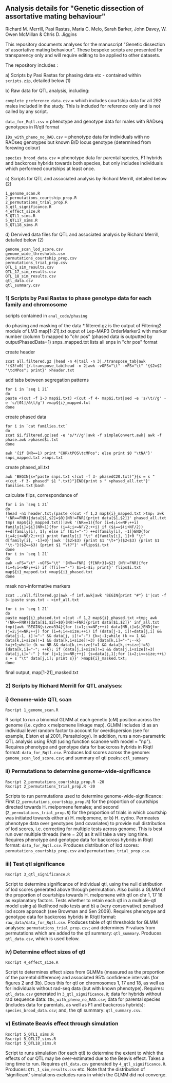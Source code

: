 ## Analysis details for "Genetic dissection of assortative mating behaviour" ##

Richard M. Merrill, Pasi Rastas, Maria C. Melo, Sarah Barker, John Davey, W. Owen McMillan & Chris D. Jiggins

This repository documents analyses for the manuscript "Genetic dissection of assortative mating behaviour". These bespoke scripts are presented for transparency only and will require editing to be applied to other datasets. 

The repository includes : 

a) Scripts by Pasi Rastas for phasing data etc - contained within `scripts.zip`, detailed below (1)

b) Raw data for QTL analysis, including: 

`complete_preference_data.csv` = which includes courtship data for all 292 males included in the study. This is included for reference only and is not called by any script.

`data_for_Rqtl.csv` = phenotype and genotype data for males with RADseq genotypes in R/qtl format

`IDs_with_pheno_no_RAD.csv` =  phenotype data for individuals with no RADseq genotypes but known B/D locus genotype (determined from forewing colour)

`species_brood_data.csv` = phenotype data for parental species, F1 hybrids and backcross hybrids towards both species, but only includes individuals which performed courtships at least once.

c) Scripts for QTL and associated analysis by Richard Merrill, detailed below (2)

```
1_genome_scan.R
2_permutations_courtship_prop.R
2_permutations_trial_prop.R
3_qtl_significance.R
4_effect_size.R
5_QTL1_sims.R
5_QTL17_sims.R
5_QTL18_sims.R
```

d) Dervived data files for QTL and associated analysis by Richard Merrill, detailed below (2)

```
genome_scan_lod_score.csv
genome_wide_thresholds.csv
permutations_courtship_prop.csv
permutations_trial_prop.csv
QTL_1_sim_results.csv
QTL_17_sim_results.csv
QTL_18_sim_results.csv
qtl_data.csv
qtl_summary.csv
```

### 1) Scripts by Pasi Rastas to phase genotype data for each family and chromosome

scripts contained in `anal_code/phasing`

do phasing and masking of the data
*.filtered.gz is the output of Filtering2 module of LM3
map[1-21].txt ouput of Lep-MAP3 OrderMarker2 with marker number (column 1) mapped to "chr pos" (phased data is outputted by outputPhasedData=1)
snps_mapped.txt lists all snps in "chr pos" format

 create header

```
zcat all.filtered.gz |head -n 4|tail -n 3|./transpose_tab|awk '($3!=0)'|/.transpose_tab|head -n 2|awk -vOFS="\t" -vFS="\t" '{$2=$2 "\tcMPos"; print}' >header.txt
```

 add tabs between segregation patterns

```
for i in `seq 1 21`
do
paste <(cut -f 1-3 map$i.txt) <(cut -f 4- map$i.txt|sed -e 's/\t//g' -e 's/[01]/&\t/g') >map${i}_mapped.txt
done
```


create phased data

```
for i in `cat families.txt` 
do
zcat $i.filtered.gz|sed -e 's/*//g'|awk -f simpleConvert.awk| awk -f phase.awk >phased$i.txt
done

awk '{if (NR==1) print "CHR\tPOS\tcMPos"; else print $0 "\tNA"}' snps_mapped.txt >snps.txt
```

create phased_all.txt

```
awk 'BEGIN{s="paste snps.txt <(cut -f 3- phasedC20.txt)"}{s = s " <(cut -f 3- phased" $1 ".txt)"}END{print s " >phased_all.txt"}' families.txt|bash
```

calculate flips, correspondance of 

```
for i in `seq 1 21`
do
(head -n1 header.txt;(paste <(cut -f 1,2 map${i}_mapped.txt >tmp; awk '(NR==FNR){data[$1,$2]=$0}(NR!=FNR){print data[$1,$2]}' phased_all.txt tmp) map${i}_mapped.txt))|awk '(NR==1){for (i=4;i<=NF;++i) family[i]=$i}(NR>1){for (i=4;i<=NF/2;++i) if ($i==$(i+NF/2)) ++d[family[i], 1]; else if ($i!="-") ++d[family[i], -1]}END{for (i=4;i<=NF/2;++i) print family[i] "\t" d[family[i], 1]+0 "\t" d[family[i], -1]+0}'|awk '($2>$3) {print $1 "\t+"}($2<$3) {print $1 "\t-"}($2==$3) {print $1 "\t?"}' >flips$i.txt
done
for i in `seq 1 21`
do
awk -vFS="\t" -vOFS="\t" '(NR==FNR) {f[NR+3]=$2} (NR!=FNR){for (i=4;i<=NF;++i) if (f[i]=="-") $i=1-$i; print}' flips$i.txt map${i}_mapped.txt >map${i}_phased.txt
done
```

mask non-informative markers

```
zcat ../all.filtered.gz|awk -f inf.awk|awk 'BEGIN{print "#"} 1'|cut -f 3-|paste snps.txt - >inf_all.txt

for i in `seq 1 21`
do 
paste map${i}_phased.txt <(cut -f 1,2 map${i}_phased.txt >tmp; awk '(NR==FNR){data[$1,$2]=$0}(NR!=FNR){print data[$1,$2]}' inf_all.txt tmp)|awk 'BEGIN{size=334}{for (i=1;i<=NF;++i) data[NR,i]=$i}END{for (j=2;j<=NR;++j) for (i=4;i<=size;++i) if (data[j-1, i]!=data[j,i] && data[j-1, i]!="-" && data[j, i]!="-") {k=j-1;while (k >= 1 && data[k,i+size]!=1 && data[k,i+size]!=3) {data[k,i]="-";--k} k=j+1;while (k <= NR && data[k,i+size]!=1 && data[k,i+size]!=3) {data[k,i]="-"; ++k}; if (data[j,i+size]!=1 && data[j,i+size]!=3) data[j,i]="-" } for (j=1;j<=NR;++j) {s=data[j,1];for (i=2;i<=size;++i) s = s "\t" data[j,i]; print s}}' >map${i}_masked.txt; 
done
```

final output, map[1-21]_masked.txt

### 2) Scripts by Richard Merrill for QTL analyses:

### i) Genome-wide QTL scan

```
Rscript 1_genome_scan.R
```

R script to run a binomial GLMM at each genetic (cM) position across the genome (i.e. cydno x melpomene linkage map). GLMM includes id as an individual level random factor to account for overdispersion (see for example, Elston et al 2001, Parasitology). In addition, runs a non-parametric QTL analysis using R/qtl (using function scanone with model = "np"). Requires phenotype and genotype data for backcross hybrids in R/qtl format:  `data_for_Rqtl.csv`. Produces lod scores across the genome: `genome_scan_lod_score.csv`; and summary of qtl peaks:  `qtl_summary`


### ii) Permutations to determine genome-wide-significance 

```
Rscript 2_permutations_courtship_prop.R -20
Rscript 2_permutations_trial_prop.R -20
```

Scripts to run permutations used to determine genome-wide-significance: First (`2_permutations_courtship_prop.R`) for the proportion of courtships directed towards H. melpomene females; and second (`2_permutations_trial_prop.R`) for the proportion of trials in which courtship was initiated towards either a) H. melpomene, or b) H. cydno. Permeates phenotype data over genotypes (and covariates) to provide null distribution of lod scores, i.e. correcting for multiple tests across genome. This is best run over multiple threads (here = 20) as it will take a very long time. Requires phenotype and genotype data for backcross hybrids in R/qtl format:  `data_for_Rqtl.csv`. Produces distribution of lod scores: `permutations_courtship_prop.csv` and `permutations_trial_prop.csv`.




### iii) Test qtl significance

```
Rscript 3_qtl_significance.R 
```

Script to determine significance of individual qtl, using the null distribution of lod scores  generated above through permutation. Also builds a GLMM of the proportion of courtships towards H. melpomene with qtl on chr 1, 17 18 as explanatory factors. Tests whether to retain each qtl in a multiple-qtl model using a) likelihood ratio tests and b) a (very conservative) penalised lod score approach (see Browman and Sen 2009). Requires phenotype and genotype data for backcross hybrids in R/qtl format:  `raw_data/data_for_Rqtl.csv`. Produces table of qtl thresholds for GLMM analyses: `permutations_trial_prop.csv`; and determines P-values from permutations which are added to the qtl summary: `qtl_summary`. Produces `qtl_data.csv`, which is used below.


### iv) Determine effect sizes of qtl

```
Rscript 4_effect_size.R 
```

Script to determines effect sizes from GLMMs (measured as the proportion of the parental difference) and associated 95% confidence intervals (for figures 2 and 3b). Does this for qtl on chromosomes 1, 17 and 18, as well as for individuals without rad-seq data (but with known phenotype). Requires: `qtl_data.csv` generated in `3_qtl_significance.R`; data for hybrids without rad sequence data: `IDs_with_pheno_no_RAD.csv`; data for parental species (includes data for parentals, as well as F1 and backcross hybrids): `species_brood_data.csv`; and, the qtl summary: `qtl_summary.csv`.


### v) Estimate Beavis effect through simulation

```
Rscript 5_QTL1_sims.R
Rscript 5_QTL17_sims.R
Rscript 5_QTL18_sims.R
```

Script to runs simulation (for each qtl) to determine the extent to which the effects of our QTL may be over-estimated due to the Beavis effect. Takes a long time to run. Requires `qtl_data.csv` generated by `4_qtl_significance.R`. Produces: `QTL_1_sim_results.csv` etc. Note that the distribution of 'significant' simulations excludes runs in which the GLMM did not converge.
